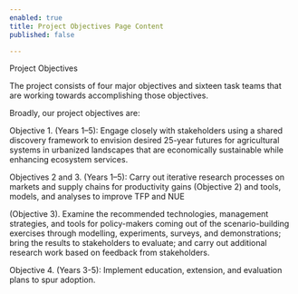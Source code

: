 ```yaml
---
enabled: true
title: Project Objectives Page Content
published: false

---
```

Project Objectives

The project consists of four major objectives and sixteen task teams that are working towards accomplishing those objectives.

Broadly, our project objectives are:

Objective 1. (Years 1–5): Engage closely with stakeholders using a shared discovery framework to envision desired 25-year futures for agricultural systems in urbanized landscapes that are economically sustainable while enhancing ecosystem services.

Objectives 2 and 3. (Years 1–5): Carry out iterative research processes on markets and supply chains for productivity gains (Objective 2) and tools, models, and analyses to improve TFP and NUE

(Objective 3). Examine the recommended technologies, management strategies, and tools for policy-makers coming out of the scenario-building exercises through modelling, experiments, surveys, and demonstrations; bring the results to stakeholders to evaluate; and carry out additional research work based on feedback from stakeholders.

Objective 4. (Years 3-5): Implement education, extension, and evaluation plans to spur adoption.